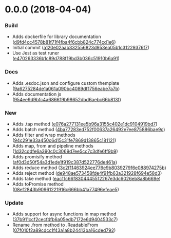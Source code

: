 <a name="0.0.0"></a>
# 0.0.0 (2018-04-04)


### Build

* Adds dockerfile for library documentation ([d9fd4cc4578b81f71f4fba4f6cbb824c774cd1e6](https://github.com/madoos/hl-stream/commit/d9fd4cc4578b81f71f4fba4f6cbb824c774cd1e6))
* Initial commit ([a120e02aab332556823d953ea05b1c31229376f7](https://github.com/madoos/hl-stream/commit/a120e02aab332556823d953ea05b1c31229376f7))
* Use Jest as test runer ([e470263336b1c89d788f19bd3b036c51910b6a91](https://github.com/madoos/hl-stream/commit/e470263336b1c89d788f19bd3b036c51910b6a91))

### Docs

* Adds .esdoc.json and configure custom themplate ([9a6275284de1a061a090bc4089df1756eabe7a7b](https://github.com/madoos/hl-stream/commit/9a6275284de1a061a090bc4089df1756eabe7a7b))
* Adds documentation js ([954ee9d9bfc4a686619b98652dbd6aebc66b813f](https://github.com/madoos/hl-stream/commit/954ee9d9bfc4a686619b98652dbd6aebc66b813f))

### New

* Adds .tap method ([e076a277131ee5b96a3155c402e1dc9104919bd7](https://github.com/madoos/hl-stream/commit/e076a277131ee5b96a3155c402e1dc9104919bd7))
* Adds batch method ([4ba77283ed752f00637a26492e7ee875886bae9c](https://github.com/madoos/hl-stream/commit/4ba77283ed752f00637a26492e7ee875886bae9c))
* Adds filter and wrap methods ([94c291e33a450c6d15c31fe7869d13865c181121](https://github.com/madoos/hl-stream/commit/94c291e33a450c6d15c31fe7869d13865c181121))
* Adds map, from and pipeline methods ([1d32cddfe6a390c0c3069d7ee5cc7c3dfe6ff9b9](https://github.com/madoos/hl-stream/commit/1d32cddfe6a390c0c3069d7ee5cc7c3dfe6ff9b9))
* Adds promisify method ([af0d3d50f54a3d1ede1f919c387d522776de461a](https://github.com/madoos/hl-stream/commit/af0d3d50f54a3d1ede1f919c387d522776de461a))
* Adds reduce method ([3c2f11463924ee776e9b8039279f6e088974275b](https://github.com/madoos/hl-stream/commit/3c2f11463924ee776e9b8039279f6e088974275b))
* Adds reject method ([de948ae573458fde4f91fb63a321928f694e58d3](https://github.com/madoos/hl-stream/commit/de948ae573458fde4f91fb63a321928f694e58d3))
* Adds take method ([eac11c66f8304445512267e3dc6026eb8a8b669e](https://github.com/madoos/hl-stream/commit/eac11c66f8304445512267e3dc6026eb8a8b669e))
* Adds toPromise method ([08ef2843b90961221916c666bb41a77496efeae5](https://github.com/madoos/hl-stream/commit/08ef2843b90961221916c666bb41a77496efeae5))

### Update

* Adds support for async functions in map method ([37b911ccf2cecf4fb6a05edb7172e6d9404533c7](https://github.com/madoos/hl-stream/commit/37b911ccf2cecf4fb6a05edb7172e6d9404533c7))
* Rename .from method to .ReadableFrom ([07f010f2a89cdcc1f43a1a8b24413ba16cded792](https://github.com/madoos/hl-stream/commit/07f010f2a89cdcc1f43a1a8b24413ba16cded792))



